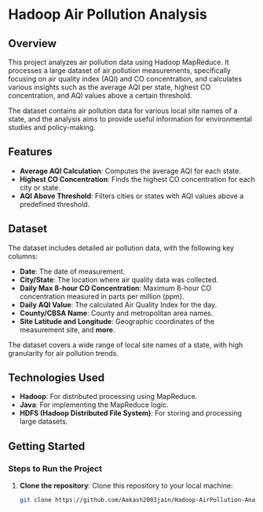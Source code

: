 # Hadoop Air Pollution Analysis

## Overview
This project analyzes air pollution data using Hadoop MapReduce. It processes a large dataset of air pollution measurements, specifically focusing on air quality index (AQI) and CO concentration, and calculates various insights such as the average AQI per state, highest CO concentration, and AQI values above a certain threshold.

The dataset contains air pollution data for various local site names of a state, and the analysis aims to provide useful information for environmental studies and policy-making.

## Features
- **Average AQI Calculation**: Computes the average AQI for each state.
- **Highest CO Concentration**: Finds the highest CO concentration for each city or state.
- **AQI Above Threshold**: Filters cities or states with AQI values above a predefined threshold.

## Dataset 
The dataset includes detailed air pollution data, with the following key columns:

- **Date**: The date of measurement.
- **City/State**: The location where air quality data was collected.
- **Daily Max 8-hour CO Concentration**: Maximum 8-hour CO concentration measured in parts per million (ppm).
- **Daily AQI Value**: The calculated Air Quality Index for the day.
- **County/CBSA Name**: County and metropolitan area names.
- **Site Latitude and Longitude**: Geographic coordinates of the measurement site,
and **more**.

The dataset covers a wide range of local site names of a state, with high granularity for air pollution trends.

## Technologies Used
- **Hadoop**: For distributed processing using MapReduce.
- **Java**: For implementing the MapReduce logic.
- **HDFS (Hadoop Distributed File System)**: For storing and processing large datasets.

## Getting Started
### Steps to Run the Project

1. **Clone the repository**:
   Clone this repository to your local machine:
   ```bash
   git clone https://github.com/Aakash2003jain/Hadoop-AirPollution-Analysis.git
   ```
